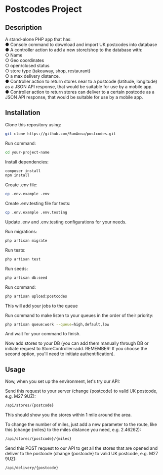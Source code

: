 # Postcodes Project

## Description
A stand-alone PHP app that has:<br />
● Console command to download and import UK postcodes into database<br />
● A controller action to add a new store/shop to the database with:<br />
  ○ Name<br />
  ○ Geo coordinates<br />
  ○ open/closed status<br />
  ○ store type (takeaway, shop, restaurant)<br />
  ○ a max delivery distance.<br />
● Controller action to return stores near to a postcode (latitude, longitude) as a JSON API response, that would be suitable for use by a mobile app.<br />
● Controller action to return stores can deliver to a certain postcode as a JSON API response, that would be suitable for use by a mobile app.<br />

## Installation

Clone this repository using:
```bash
git clone https://github.com/SumAnna/postcodes.git
```

Run command:
```bash
cd your-project-name
```

Install dependencies:
```bash
composer install
npm install
```

Create .env file:
```bash
cp .env.example .env
```

Create .env.testing file for tests:
```bash
cp .env.example .env.testing
```

Update .env and .env.testing configurations for your needs.<br/>

Run migrations:
```bash
php artisan migrate
```

Run tests:
```bash
php artisan test
```

Run seeds:
```bash
php artisan db:seed
```

Run command:
```bash
php artisan upload:postcodes
```
This will add your jobs to the queue

Run command to make listen to your queues in the order of their priority:
```bash
php artisan queue:work --queue=high,default,low
```
And wait for your command to finish.

Now add stores to your DB (you can add them manually through DB or initiate request to StoreController::add. REMEMBER! If you choose the second option, you'll need to initiate authentification). <br/>

## Usage

Now, when you set up the environment, let's try our API:

Send this request to your server (change {postcode} to valid UK postcode, e.g. M27 9UZ):
```bash
/api/stores/{postcode}
```
This should show you the stores within 1 mile around the area.<br/>

To change the number of miles, just add a new parameter to the route, like this (change {miles} to the miles distance you need, e.g. 2.46262):
```bash
/api/stores/{postcode}/{miles}
```

Send this POST request to our API to get all the stores that are opened and deliver to the postcode (change {postcode} to valid UK postcode, e.g. M27 9UZ):
```bash
/api/delivery/{postcode}
```

